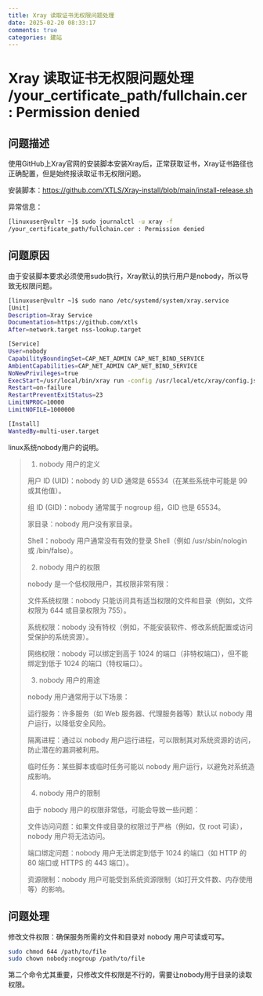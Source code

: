 ```yaml
---
title: Xray 读取证书无权限问题处理
date: 2025-02-20 08:33:17
comments: true
categories: 建站
---
```

# Xray 读取证书无权限问题处理 /your_certificate_path/fullchain.cer : Permission denied

## 问题描述

使用GitHub上Xray官网的安装脚本安装Xray后，正常获取证书，Xray证书路径也正确配置，但是始终报读取证书无权限问题。

安装脚本：https://github.com/XTLS/Xray-install/blob/main/install-release.sh

异常信息：

```bash
[linuxuser@vultr ~]$ sudo journalctl -u xray -f
/your_certificate_path/fullchain.cer : Permission denied
```

## 问题原因

由于安装脚本要求必须使用sudo执行，Xray默认的执行用户是nobody，所以导致无权限问题。
```bash
[linuxuser@vultr ~]$ sudo nano /etc/systemd/system/xray.service
[Unit]
Description=Xray Service
Documentation=https://github.com/xtls
After=network.target nss-lookup.target

[Service]
User=nobody
CapabilityBoundingSet=CAP_NET_ADMIN CAP_NET_BIND_SERVICE
AmbientCapabilities=CAP_NET_ADMIN CAP_NET_BIND_SERVICE
NoNewPrivileges=true
ExecStart=/usr/local/bin/xray run -config /usr/local/etc/xray/config.json
Restart=on-failure
RestartPreventExitStatus=23
LimitNPROC=10000
LimitNOFILE=1000000

[Install]
WantedBy=multi-user.target
```
linux系统nobody用户的说明。
> 1. nobody 用户的定义
>
> 用户 ID (UID)：nobody 的 UID 通常是 65534（在某些系统中可能是 99 或其他值）。
>
> 组 ID (GID)：nobody 通常属于 nogroup 组，GID 也是 65534。
>
> 家目录：nobody 用户没有家目录。
>
> Shell：nobody 用户通常没有有效的登录 Shell（例如 /usr/sbin/nologin 或 /bin/false）。
>
> 2. nobody 用户的权限
>
> nobody 是一个低权限用户，其权限非常有限：
>
>文件系统权限：nobody 只能访问具有适当权限的文件和目录（例如，文件权限为 644 或目录权限为 755）。
>
> 系统权限：nobody 没有特权（例如，不能安装软件、修改系统配置或访问受保护的系统资源）。
>
> 网络权限：nobody 可以绑定到高于 1024 的端口（非特权端口），但不能绑定到低于 1024 的端口（特权端口）。
>
> 3. nobody 用户的用途
>
> nobody 用户通常用于以下场景：
>
> 运行服务：许多服务（如 Web 服务器、代理服务器等）默认以 nobody 用户运行，以降低安全风险。
>
> 隔离进程：通过以 nobody 用户运行进程，可以限制其对系统资源的访问，防止潜在的漏洞被利用。
>
> 临时任务：某些脚本或临时任务可能以 nobody 用户运行，以避免对系统造成影响。
>
> 4. nobody 用户的限制
>
> 由于 nobody 用户的权限非常低，可能会导致一些问题：
>
> 文件访问问题：如果文件或目录的权限过于严格（例如，仅 root 可读），nobody 用户将无法访问。
>
> 端口绑定问题：nobody 用户无法绑定到低于 1024 的端口（如 HTTP 的 80 端口或 HTTPS 的 443 端口）。
>
> 资源限制：nobody 用户可能受到系统资源限制（如打开文件数、内存使用等）的影响。
>
## 问题处理

修改文件权限：确保服务所需的文件和目录对 nobody 用户可读或可写。


``` bash
sudo chmod 644 /path/to/file
sudo chown nobody:nogroup /path/to/file
```
第二个命令尤其重要，只修改文件权限是不行的，需要让nobody用于目录的读取权限。